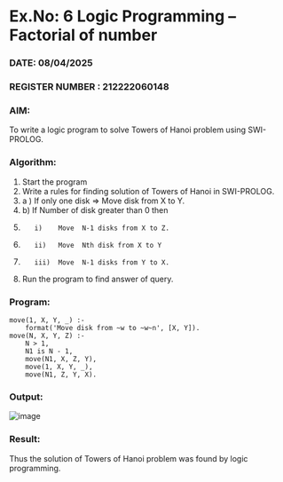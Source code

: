# Ex.No: 6   Logic Programming – Factorial of number   
### DATE: 08/04/2025                                                                    
### REGISTER NUMBER : 212222060148
### AIM: 
To  write  a logic program  to solve Towers of Hanoi problem  using SWI-PROLOG. 
### Algorithm:
1. Start the program
2.  Write a rules for finding solution of Towers of Hanoi in SWI-PROLOG.
3.  a )	If only one disk  => Move disk from X to Y.
4.  b)	If Number of disk greater than 0 then
5.        i)	Move  N-1 disks from X to Z.
6.        ii)	Move  Nth disk from X to Y
7.        iii)	Move  N-1 disks from Y to X.
8. Run the program  to find answer of  query.

### Program:
```
move(1, X, Y, _) :-
    format('Move disk from ~w to ~w~n', [X, Y]).
move(N, X, Y, Z) :-
    N > 1,
    N1 is N - 1,
    move(N1, X, Z, Y),
    move(1, X, Y, _),
    move(N1, Z, Y, X).

```
### Output:

![image](https://github.com/user-attachments/assets/b6232674-9355-4a4d-8dc5-30196a98d488)

### Result:
Thus the solution of Towers of Hanoi problem was found by logic programming.
